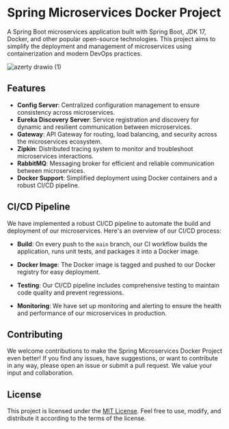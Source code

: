 # Spring Microservices Docker Project


A Spring Boot microservices application built with Spring Boot, JDK 17, Docker, and other popular open-source technologies. This project aims to simplify the deployment and management of microservices using containerization and modern DevOps practices.

![azerty drawio (1)](https://github.com/khchimi-Othmen/spring-microservices-docker/assets/80161433/d5639fc4-64ca-49a9-bd46-c7924bf6fa48)

## Features

- **Config Server**: Centralized configuration management to ensure consistency across microservices.
- **Eureka Discovery Server**: Service registration and discovery for dynamic and resilient communication between microservices.
- **Gateway**: API Gateway for routing, load balancing, and security across the microservices ecosystem.
- **Zipkin**: Distributed tracing system to monitor and troubleshoot microservices interactions.
- **RabbitMQ**: Messaging broker for efficient and reliable communication between microservices.
- **Docker Support**: Simplified deployment using Docker containers and a robust CI/CD pipeline.

## CI/CD Pipeline

We have implemented a robust CI/CD pipeline to automate the build and deployment of our microservices. Here's an overview of our CI/CD process:

- **Build**: On every push to the `main` branch, our CI workflow builds the application, runs unit tests, and packages it into a Docker image.

- **Docker Image**: The Docker image is tagged and pushed to our Docker registry for easy deployment.

- **Testing**: Our CI/CD pipeline includes comprehensive testing to maintain code quality and prevent regressions.

- **Monitoring**: We have set up monitoring and alerting to ensure the health and performance of our microservices in production.

## Contributing

We welcome contributions to make the Spring Microservices Docker Project even better! If you find any issues, have suggestions, or want to contribute in any way, please open an issue or submit a pull request. We value your input and collaboration.

## License

This project is licensed under the [MIT License](LICENSE). Feel free to use, modify, and distribute it according to the terms of the license.

